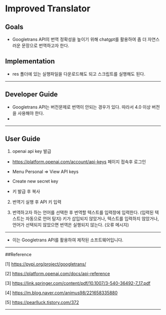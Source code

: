 # Improved Translator

## Goals
- Googletrans API의 번역 정확성을 높이기 위해 chatgpt를 활용하여 좀 더 자연스러운 문장으로 번역하고자 한다.

## Implementation
- res 폴더에 있는 실행파일을 다운로드해도 되고 스크립트를 실행해도 된다.

---

## Developer Guide
- Googletrans API는 버전문제로 번역이 안되는 경우가 있다. 따라서 4.0 이상 버전을 사용해야 한다.
- 
---

## User Guide
1. openai api key 발급
- https://platform.openai.com/account/api-keys 페이지 접속후 로그인

- Menu Personal => View API keys
- Create new secret key

- 키 발급 후 복사

2. 번역기 실행 후 API 키 입력
  
3. 번역하고자 하는 언어를 선택한 후 번역할 텍스트를 입력창에 입력한다. (입력된 텍스트는 자동으로 언어 탐지)
  키가 삽입되지 않았거나, 텍스트를 입력하지 않았거나, 언어가 선택되지 않았으면 번역은 실행되지 않는다. (오류 메시지) 

---

- 이는 Googletrans API를 활용하여 제작된 소프트웨어입니다.

---

##Reference

[1] <https://pypi.org/project/googletrans/>

[2] <https://platform.openai.com/docs/api-reference>

[3] <https://link.springer.com/content/pdf/10.1007/3-540-36492-7_17.pdf>

[4] <https://m.blog.naver.com/animus98/221658335880>

[5] <https://pearlluck.tistory.com/372>

---
